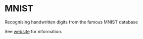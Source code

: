 # MNIST
Recognising handwritten digits from the famous MNIST database

See [website](https://adaickalavan.github.io/portfolio/mnist/) for information.
